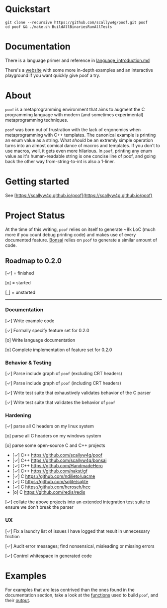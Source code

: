 # Quickstart

```
git clone --recursive https://github.com/scallyw4g/poof.git poof
cd poof && ./make.sh BuildAllBinariesRunAllTests
```

# Documentation

There is a language primer and reference in [language_introduction.md](language_introduction.md)

There's a [website](https://scallyw4g.github.io/poof/) with some more in-depth
examples and an interactive playground if you want quickly give poof a try.

# About

`poof` is a metaprogramming environment that aims to augment the C programming
language with modern (and sometimes experimental) metaprogramming techniques.

`poof` was born out of frustration with the lack of ergonomics when
metaprogramming with C++ templates.  The canonical example is printing an enum
value as a string.  What _should_ be an extremly simple operation turns into an
almost comical dance of macros and templates.  If you don't to use macros,
well, it gets even more hilarious.  In `poof`, printing any enum value as it's
human-readable string is one concise line of poof, and going back the other way
from-string-to-int is also a 1-liner.

# Getting started

See [https://scallyw4g.github.io/poof](https://scallyw4g.github.io/poof)

# Project Status

At the time of this writing, `poof` relies on itself to generate ~8k LoC
(much more if you count debug printing code) and makes use of every documented
feature.  [Bonsai](https://github.com/scallyw4g/bonsai) relies on `poof` to
generate a similar amount of code.

## Roadmap to 0.2.0

[✓] = finished

[o] = started

[\_] = unstarted

---

### Documentation
[✓] Write example code

[✓] Formally specify feature set for 0.2.0

[o] Write language documentation

[o] Complete implementation of feature set for 0.2.0

### Behavior & Testing
[✓] Parse include graph of `poof` (excluding CRT headers)

[✓] Parse include graph of `poof` (including CRT headers)

[✓] Write test suite that exhaustively validates behavior of the C parser

[✓] Write test suite that validates the behavior of `poof`

### Hardening
[✓] parse all C headers on my linux system

[o] parse all C headers on my windows system

[o] parse some open-source C and C++ projects
  - [✓] C++ https://github.com/scallyw4g/poof
  - [✓] C++ https://github.com/scallyw4g/bonsai
  - [✓] C++ https://github.com/HandmadeHero
  - [✓] C++ https://github.com/nakst/gf
  - [✓] C https://github.com/ndilieto/uacme
  - [✓] C https://github.com/sqlite/sqlite
  - [✓] C https://github.com/heroseh/hcc
  - [o] C https://github.com/redis/redis

[✓] collate the above projects into an extended integration test suite to ensure we don't break the parser

### UX
[✓] Fix a laundry list of issues I have logged that result in unnecessary friction

[✓] Audit error messages; find nonsensical, misleading or missing errors

[✓] Control whitespace in generated code



# Examples

For examples that are less contrived than the ones found in the documentation
section, take a look at the [functions](https://github.com/scallyw4g/bonsai_stdlib/blob/master/headers/poof_functions.h)
used to build `poof`, and their [output](https://github.com/scallyw4g/poof/tree/master/poof/generated).

